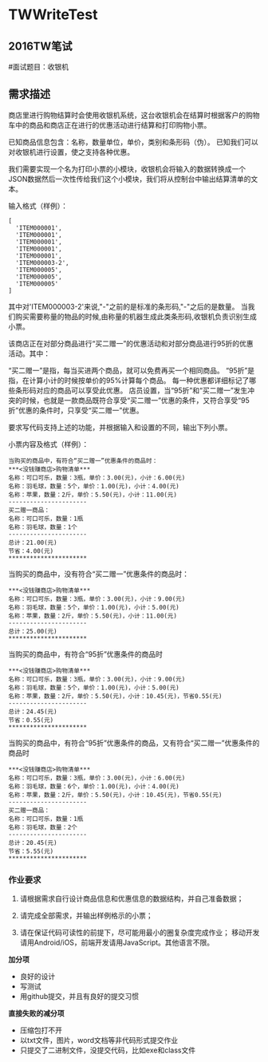 # TWWriteTest
## 2016TW笔试
#面试题目：收银机

## 需求描述


商店里进行购物结算时会使用收银机系统，这台收银机会在结算时根据客户的购物车中的商品和商店正在进行的优惠活动进行结算和打印购物小票。

已知商品信息包含：名称，数量单位，单价，类别和条形码（伪）。 
已知我们可以对收银机进行设置，使之支持各种优惠。

我们需要实现一个名为打印小票的小模块，收银机会将输入的数据转换成一个JSON数据然后一次性传给我们这个小模块，我们将从控制台中输出结算清单的文本。

输入格式（样例）：

  	[
      'ITEM000001',
      'ITEM000001',
      'ITEM000001',
      'ITEM000001',
      'ITEM000001',
      'ITEM000003-2',
      'ITEM000005',
      'ITEM000005',
      'ITEM000005'
  	]

其中对'ITEM000003-2'来说,"-"之前的是标准的条形码,"-"之后的是数量。 
当我们购买需要称量的物品的时候,由称量的机器生成此类条形码,收银机负责识别生成小票。

该商店正在对部分商品进行“买二赠一”的优惠活动和对部分商品进行95折的优惠活动。其中：

“买二赠一”是指，每当买进两个商品，就可以免费再买一个相同商品。
“95折”是指，在计算小计的时候按单价的95%计算每个商品。
每一种优惠都详细标记了哪些条形码对应的商品可以享受此优惠。
店员设置，当“95折”和“买二赠一”发生冲突的时候，也就是一款商品既符合享受“买二赠一”优惠的条件，又符合享受“95折”优惠的条件时，只享受“买二赠一”优惠。

要求写代码支持上述的功能，并根据输入和设置的不同，输出下列小票。

小票内容及格式（样例）：

  	当购买的商品中，有符合“买二赠一”优惠条件的商品时：
  	***<没钱赚商店>购物清单***
  	名称：可口可乐，数量：3瓶，单价：3.00(元)，小计：6.00(元)
  	名称：羽毛球，数量：5个，单价：1.00(元)，小计：4.00(元)
  	名称：苹果，数量：2斤，单价：5.50(元)，小计：11.00(元)
  	----------------------
  	买二赠一商品：
  	名称：可口可乐，数量：1瓶
  	名称：羽毛球，数量：1个
  	----------------------
  	总计：21.00(元)
  	节省：4.00(元)
  	**********************

 

当购买的商品中，没有符合“买二赠一”优惠条件的商品时：

  	***<没钱赚商店>购物清单***
  	名称：可口可乐，数量：3瓶，单价：3.00(元)，小计：9.00(元)
  	名称：羽毛球，数量：5个，单价：1.00(元)，小计：5.00(元)
  	名称：苹果，数量：2斤，单价：5.50(元)，小计：11.00(元)
  	----------------------
  	总计：25.00(元)
  	**********************

 

当购买的商品中，有符合“95折”优惠条件的商品时

  	***<没钱赚商店>购物清单***
  	名称：可口可乐，数量：3瓶，单价：3.00(元)，小计：9.00(元)
  	名称：羽毛球，数量：5个，单价：1.00(元)，小计：5.00(元)
  	名称：苹果，数量：2斤，单价：5.50(元)，小计：10.45(元)，节省0.55(元)
  	----------------------
  	总计：24.45(元)
  	节省：0.55(元)
  	**********************

 

当购买的商品中，有符合“95折”优惠条件的商品，又有符合“买二赠一”优惠条件的商品时

	***<没钱赚商店>购物清单***
  	名称：可口可乐，数量：3瓶，单价：3.00(元)，小计：6.00(元)
  	名称：羽毛球，数量：6个，单价：1.00(元)，小计：4.00(元)
  	名称：苹果，数量：2斤，单价：5.50(元)，小计：10.45(元)，节省0.55(元)
  	----------------------
  	买二赠一商品：
  	名称：可口可乐，数量：1瓶
  	名称：羽毛球，数量：2个
  	----------------------
  	总计：20.45(元)
  	节省：5.55(元)
  	**********************

 

### 作业要求



1. 请根据需求自行设计商品信息和优惠信息的数据结构，并自己准备数据；


1. 请完成全部需求，并输出样例格示的小票；


1. 请在保证代码可读性的前提下，尽可能用最小的圈复杂度完成作业；
移动开发请用Android/iOS，前端开发请用JavaScript。其他语言不限。

**加分项**

* 良好的设计
* 写测试
* 用github提交，并且有良好的提交习惯

**直接失败的减分项**

* 压缩包打不开
* 以txt文件，图片，word文档等非代码形式提交作业
* 只提交了二进制文件，没提交代码，比如exe和class文件
